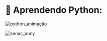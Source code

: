 
<h1>📌 Aprendendo Python: </h1>

![python_animação](https://media1.giphy.com/media/coxQHKASG60HrHtvkt/giphy.gif?cid=790b76114f808b9131dd7a0d9df3864154fa6d2feccf8f5a&rid=giphy.gif&ct=g)

![senac_anny](https://media3.giphy.com/media/dvaZEKNkOrSvX2t8ew/giphy.gif?cid=6c09b952xmnrpq5prsxaiq08368pmnplsp5ishcuftwyhoxz&ep=v1_internal_gif_by_id&rid=giphy.gif&ct=s)
